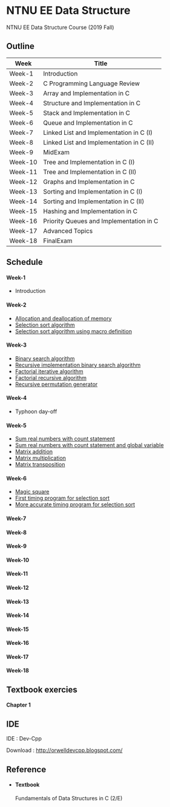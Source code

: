 # NTNU EE Data Structure
NTNU EE Data Structure Course (2019 Fall)

## Outline
|Week|Title|
|-|-|
|Week-1|Introduction|
|Week-2|C Programming Language Review|
|Week-3|Array and Implementation in C|
|Week-4|Structure and Implementation in C|
|Week-5|Stack and Implementation in C|
|Week-6|Queue and Implementation in C|
|Week-7|Linked List and Implementation in C (I)|
|Week-8|Linked List and Implementation in C (II)|
|Week-9|MidExam|
|Week-10|Tree and Implementation in C (I)|
|Week-11|Tree and Implementation in C (II)|
|Week-12|Graphs and Implementation in C|
|Week-13|Sorting and Implementation in C (I)|
|Week-14|Sorting and Implementation in C (II)|
|Week-15|Hashing and Implementation in C|
|Week-16|Priority Queues and Implementation in C|
|Week-17|Advanced Topics|
|Week-18|FinalExam|

## Schedule
#### Week-1
* Introduction
#### Week-2
* [Allocation and deallocation of memory](Week-2/Allocation-and-deallocation-of-memory.c)
* [Selection sort algorithm](Week-2/Selection-sort-algorithm.c)
* [Selection sort algorithm using macro definition](Week-2/Selection-sort-algorithm-using-macro-definition.c)
#### Week-3
* [Binary search algorithm](Week-3/Binary-search-algorithm.c)
* [Recursive implementation binary search algorithm](Week-3/Recursive-implementation-binary-search-algorithm.c)
* [Factorial iterative algorithm](Week-3/Factorial-iterative-algorithm.c)
* [Factorial recursive algorithm](Week-3/Factorial-recursive-algorithm.c)
* [Recursive permutation generator](Week-3/Recursive-permutation-generator.c)
#### Week-4
* Typhoon day-off
#### Week-5
* [Sum real numbers with count statement](Week-5/Sum-real-numbers-with-count-statement.c)
* [Sum real numbers with count statement and global variable](Week-5/Sum-real-numbers-with-count-statement-and-global-variable.c)
* [Matrix addition](Week-5/Matrix-addition.c)
* [Matrix multiplication](Week-5/Matrix-multiplication.c)
* [Matrix transposition](Week-5/Matrix-transposition.c)
#### Week-6
* [Magic square](Week-6/Magic-square.c)
* [First timing program for selection sort](Week-6/First-timing-program-for-selection-sort.c)
* [More accurate timing program for selection sort](Week-6/More-accurate-timing-program-for-selection-sort.c)
#### Week-7

#### Week-8

#### Week-9

#### Week-10

#### Week-11

#### Week-12

#### Week-13

#### Week-14

#### Week-15

#### Week-16

#### Week-17

#### Week-18

## Textbook exercies
#### Chapter 1
## IDE
IDE : Dev-Cpp

Download : http://orwelldevcpp.blogspot.com/

## Reference
* #### Textbook

    Fundamentals of Data Structures in C (2/E)
